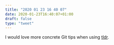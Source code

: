 ```yaml
---
title: "2020 01 23 16 40 07"
date: 2020-01-23T16:40:07+01:00
draft: false
type: "tweet"
---
```

I would love more concrete Git tips when using [tldr](https://github.com/tldr-pages/tldr).
